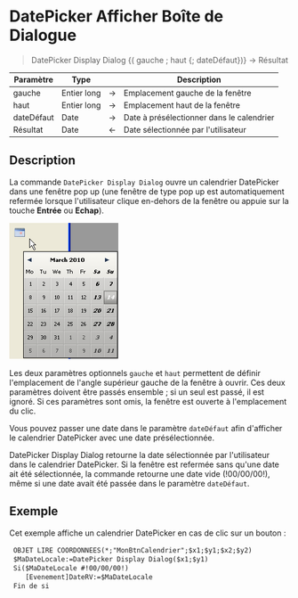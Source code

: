 # DatePicker Afficher Boîte de Dialogue

> DatePicker Display Dialog {( gauche ; haut {; dateDéfaut})} -> Résultat

| Paramètre | Type | | Description |
| --- | --- | --- | --- |
| gauche | Entier long | → | Emplacement gauche de la fenêtre |
| haut | Entier long | → | Emplacement haut de la fenêtre |
| dateDéfaut | Date | → | Date à présélectionner dans le calendrier |
| Résultat | Date | ← | Date sélectionnée par l'utilisateur |

## Description

La commande `DatePicker Display Dialog` ouvre un calendrier DatePicker dans une fenêtre pop up (une fenêtre de type pop up est automatiquement refermée lorsque l'utilisateur clique en-dehors de la fenêtre ou appuie sur la touche **Entrée** ou **Echap**).

![](../images/pict307838.en.png)

Les deux paramètres optionnels `gauche` et `haut` permettent de définir l'emplacement de l'angle supérieur gauche de la fenêtre à ouvrir. Ces deux paramètres doivent être passés ensemble ; si un seul est passé, il est ignoré. Si ces paramètres sont omis, la fenêtre est ouverte à l'emplacement du clic.

Vous pouvez passer une date dans le paramètre `dateDéfaut` afin d'afficher le calendrier DatePicker avec une date présélectionnée.

DatePicker Display Dialog retourne la date sélectionnée par l'utilisateur dans le calendrier DatePicker. Si la fenêtre est refermée sans qu'une date ait été sélectionnée, la commande retourne une date vide (!00/00/00!), même si une date avait été passée dans le paramètre `dateDéfaut`.

## Exemple

Cet exemple affiche un calendrier DatePicker en cas de clic sur un bouton :

```4d
 OBJET LIRE COORDONNEES(*;"MonBtnCalendrier";$x1;$y1;$x2;$y2)  
 $MaDateLocale:=DatePicker Display Dialog($x1;$y1)  
 Si($MaDateLocale #!00/00/00!)  
    [Evenement]DateRV:=$MaDateLocale  
 Fin de si
```
